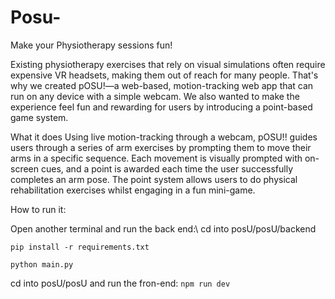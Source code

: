 # Posu-
Make your Physiotherapy sessions fun!

Existing physiotherapy exercises that rely on visual simulations often require expensive VR headsets, making them out of reach for many people. That's why we created pOSU!—a web-based, motion-tracking web app that can run on any device with a simple webcam. We also wanted to make the experience feel fun and rewarding for users by introducing a point-based game system.

What it does
Using live motion-tracking through a webcam, pOSU!! guides users through a series of arm exercises by prompting them to move their arms in a specific sequence. Each movement is visually prompted with on-screen cues, and a point is awarded each time the user successfully completes an arm pose. The point system allows users to do physical rehabilitation exercises whilst engaging in a fun mini-game.

How to run it:

Open another terminal and run the back end:\\
cd into posU/posU/backend

```pip install -r requirements.txt```

```python main.py```

cd into posU/posU and run the fron-end:
```npm run dev```


